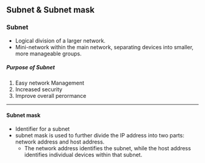 
## Subnet & Subnet mask


### Subnet
- Logical division of a larger network.
- Mini-network within the main network, separating devices into smaller, more manageable groups.



##### Purpose of Subnet
1. Easy network Management
2. Increased security
3. Improve overall perormance

---
#### Subnet mask
- Identifier for a subnet
- subnet mask is used to further divide the IP address into two parts: network address and host address.
  - The network address identifies the subnet, while the host address identifies individual devices within that subnet.
